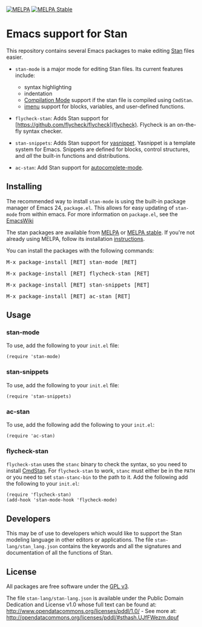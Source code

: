 [![MELPA](http://melpa.org/packages/stan-mode-badge.svg)](http://melpa.org/#/stan-mode)
[![MELPA Stable](http://stable.melpa.org/packages/stan-mode-badge.svg)](http://stable.melpa.org/#/stan-mode)

# Emacs support for Stan

This repository contains several Emacs packages to make editing [Stan](https://code.google.com/p/stan/) files easier.

- `stan-mode` is a major mode for editing Stan files.
  Its current features include:

  - syntax highlighting
  - indentation
  - [Compilation Mode](https://www.gnu.org/software/emacs/manual/html_node/emacs/Compilation-Mode.html) support if the stan file is compiled using `CmdStan`.
  - [imenu](http://www.emacswiki.org/emacs/ImenuMode) support for blocks, variables, and user-defined functions.

- `flycheck-stan`: Adds Stan support for [https://github.com/flycheck/flycheck](flycheck). Flycheck is an on-the-fly syntax checker.
- `stan-snippets`: Adds Stan support for [yasnippet](https://github.com/capitaomorte/yasnippet). Yasnippet is a template system for Emacs. Snippets are defined for blocks, control structures, and *all* the built-in functions and distributions.
- `ac-stan`: Add Stan support for [autocomplete-mode](http://cx4a.org/software/auto-complete/).

## Installing

The recommended way to install `stan-mode` is using the built-in package manager of Emacs 24, `package.el`.
This allows for easy updating of `stan-mode` from within emacs.
For more information on `package.el`, see the [EmacsWiki](http://emacswiki.org/emacs/ELPA)

The stan packages are available from [MELPA](http://melpa.org) or [MELPA stable](http://stable.melpa.org).
If you're not already using MELPA, follow its installation [instructions](http://melpa.org/#/getting-started).

You can install the packages with the following commands:

<kbd>M-x package-install [RET] stan-mode [RET]</kbd>

<kbd>M-x package-install [RET] flycheck-stan [RET]</kbd>

<kbd>M-x package-install [RET] stan-snippets [RET]</kbd>

<kbd>M-x package-install [RET] ac-stan [RET]</kbd>

## Usage

### stan-mode

To use, add the following to your `init.el` file:
```elisp
(require 'stan-mode)
```

### stan-snippets

To use, add the following to your `init.el` file:
```elisp
(require 'stan-snippets)
```

### ac-stan

To use, add the following add the following to your `init.el`:
```elisp
(require 'ac-stan)
```

### flycheck-stan

`flycheck-stan` uses the `stanc` binary to check the syntax, so you need to install [CmdStan](http://mc-stan.org/cmdstan.html).
For `flycheck-stan` to work, `stanc` must either be in the `PATH` or you need to set `stan-stanc-bin` to the path to it.
Add the following add the following to your `init.el`:
```elisp
(require 'flycheck-stan)
(add-hook 'stan-mode-hook 'flycheck-mode)
```

## Developers

This may be of use to developers which would like to support the Stan modeling language in other editors or applications.
The file `stan-lang/stan_lang.json` contains the keywords and all the signatures and documentation of all the functions of Stan.

## License

All packages are free software under the [GPL v3](http://www.gnu.org/licenses/gpl-3.0.html).

The file `stan-lang/stan-lang.json` is available under the Public Domain Dedication and License v1.0 whose full text can be found at: http://www.opendatacommons.org/licenses/pddl/1.0/ - See more at: http://opendatacommons.org/licenses/pddl/#sthash.UJfFWezm.dpuf

<!--  LocalWords:  stan imenu yasnippet flymake MELPA kbd RET init '
 -->
<!--  LocalWords:  mapc EmacsWiki cd 'load 'stan 'flymake Aquamacs 
 -->
<!--  LocalWords:  GPL stanc ' 'load 'stan autocomplete setq 'flymake
 -->
<!--  LocalWords:  lang json el emacs CmdStan flycheck elisp 'stan v3
 -->
<!--  LocalWords:  'ac 'flycheck v1
 -->
